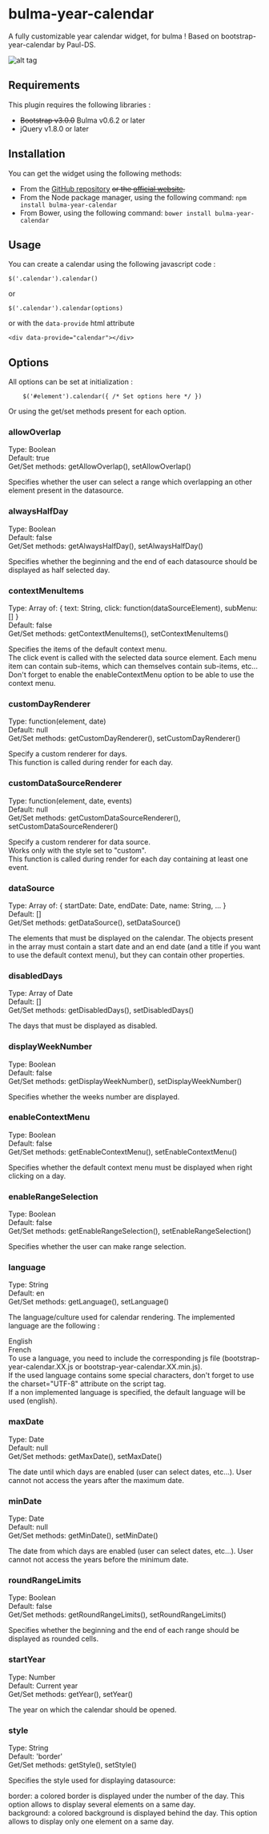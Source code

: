# bulma-year-calendar
A fully customizable year calendar widget, for bulma !
Based on bootstrap-year-calendar by Paul-DS.


![alt tag](./examples/img.png)

## Requirements

This plugin requires the following libraries :
- ~~Bootstrap v3.0.0~~ Bulma v0.6.2 or later
- jQuery v1.8.0 or later

## Installation
You can get the widget using the following methods:
- From the [GitHub repository](https://github.com/peppelauro/bulma-year-calendar/releases) ~~or the [official website](http://www.bootstrap-year-calendar.com/#Download).~~
- From the Node package manager, using the following command: `npm install bulma-year-calendar`
- From Bower, using the following command: `bower install bulma-year-calendar`

## Usage

You can create a calendar using the following javascript code :
```
$('.calendar').calendar()
```
or
```
$('.calendar').calendar(options)
```
or with the `data-provide` html attribute 
```
<div data-provide="calendar"></div>
```

## Options
All options can be set at initialization :
```
    $('#element').calendar({ /* Set options here */ })
```    
Or using the get/set methods present for each option.

### allowOverlap
Type: Boolean  
Default: true  
Get/Set methods: getAllowOverlap(), setAllowOverlap()  

Specifies whether the user can select a range which overlapping an other element present in the datasource.

### alwaysHalfDay
Type: Boolean  
Default: false  
Get/Set methods: getAlwaysHalfDay(), setAlwaysHalfDay()  

Specifies whether the beginning and the end of each datasource should be displayed as half selected day.

### contextMenuItems
Type: Array of: { text: String, click: function(dataSourceElement), subMenu: [] }  
Default: false  
Get/Set methods: getContextMenuItems(), setContextMenuItems()  

Specifies the items of the default context menu.  
The click event is called with the selected data source element. Each menu item can contain sub-items, which can themselves contain sub-items, etc...  
Don't forget to enable the enableContextMenu option to be able to use the context menu.

### customDayRenderer
Type: function(element, date)  
Default: null  
Get/Set methods: getCustomDayRenderer(), setCustomDayRenderer()  

Specify a custom renderer for days.  
This function is called during render for each day.

### customDataSourceRenderer
Type: function(element, date, events)  
Default: null  
Get/Set methods: getCustomDataSourceRenderer(), setCustomDataSourceRenderer()  

Specify a custom renderer for data source.  
Works only with the style set to "custom".  
This function is called during render for each day containing at least one event.

### dataSource
Type: Array of: { startDate: Date, endDate: Date, name: String, ... }  
Default: []  
Get/Set methods: getDataSource(), setDataSource()  

The elements that must be displayed on the calendar. The objects present in the array must contain a start date and an end date (and a title if you want to use the default context menu), but they can contain other properties.

### disabledDays
Type: Array of Date  
Default: []  
Get/Set methods: getDisabledDays(), setDisabledDays()  

The days that must be displayed as disabled.

### displayWeekNumber
Type: Boolean  
Default: false  
Get/Set methods: getDisplayWeekNumber(), setDisplayWeekNumber()  

Specifies whether the weeks number are displayed.

### enableContextMenu
Type: Boolean  
Default: false  
Get/Set methods: getEnableContextMenu(), setEnableContextMenu()  

Specifies whether the default context menu must be displayed when right clicking on a day.

### enableRangeSelection
Type: Boolean  
Default: false  
Get/Set methods: getEnableRangeSelection(), setEnableRangeSelection()  

Specifies whether the user can make range selection.

### language
Type: String  
Default: en  
Get/Set methods: getLanguage(), setLanguage()  

The language/culture used for calendar rendering. The implemented language are the following :

English  
French  
To use a language, you need to include the corresponding js file (bootstrap-year-calendar.XX.js or bootstrap-year-calendar.XX.min.js).  
If the used language contains some special characters, don't forget to use the charset="UTF-8" attribute on the script tag.  
If a non implemented language is specified, the default language will be used (english).  

### maxDate
Type: Date  
Default: null  
Get/Set methods: getMaxDate(), setMaxDate()  

The date until which days are enabled (user can select dates, etc...). User cannot not access the years after the maximum date.

### minDate
Type: Date  
Default: null  
Get/Set methods: getMinDate(), setMinDate()  

The date from which days are enabled (user can select dates, etc...). User cannot not access the years before the minimum date.

### roundRangeLimits
Type: Boolean  
Default: false  
Get/Set methods: getRoundRangeLimits(), setRoundRangeLimits()  

Specifies whether the beginning and the end of each range should be displayed as rounded cells.

### startYear
Type: Number  
Default: Current year  
Get/Set methods: getYear(), setYear()  

The year on which the calendar should be opened.

### style
Type: String  
Default: 'border'  
Get/Set methods: getStyle(), setStyle()  

Specifies the style used for displaying datasource:  

border: a colored border is displayed under the number of the day. This option allows to display several elements on a same day.  
background: a colored background is displayed behind the day. This option allows to display only one element on a same day.  
